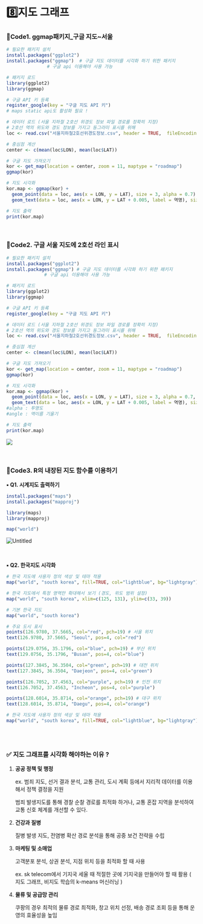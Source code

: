 # 8️⃣지도 그래프  
### 📍Code1. ggmap패키지_구글 지도~서울
```r
# 필요한 패키지 설치
install.packages("ggplot2")
install.packages("ggmap")  # 구글 지도 데이터를 시각화 하기 위한 패키지
			   # 구글 api 이용해야 사용 가능 

# 패키지 로드
library(ggplot2)
library(ggmap)

# 구글 API 키 등록
register_google(key = "구글 지도 API 키")
# maps static api도 활성화 필요 ! 

# 데이터 로드 (서울 지하철 2호선 위경도 정보 파일 경로를 정확히 지정)
# 2호선 역의 위도와 경도 정보를 가지고 동그라미 표시를 위해 
loc <- read.csv("서울지하철2호선위경도정보.csv", header = TRUE,  fileEncoding ="euc-kr" )

# 중심점 계산
center <- c(mean(loc$LON), mean(loc$LAT))

# 구글 지도 가져오기
kor <- get_map(location = center, zoom = 11, maptype = "roadmap")
ggmap(kor)

# 지도 시각화
kor.map <- ggmap(kor) + 
  geom_point(data = loc, aes(x = LON, y = LAT), size = 3, alpha = 0.7) +  #alpha : 투명도 
  geom_text(data = loc, aes(x = LON, y = LAT + 0.005, label = 역명), size = 3)

# 지도 출력
print(kor.map)
```

&nbsp;



### 📍Code2. 구글 서울 지도에 2호선 라인 표시
```r
# 필요한 패키지 설치
install.packages("ggplot2")
install.packages("ggmap") # 구글 지도 데이터를 시각화 하기 위한 패키지
			  # 구글 api 이용해야 사용 가능 

# 패키지 로드
library(ggplot2)
library(ggmap)

# 구글 API 키 등록
register_google(key = "구글 지도 API 키") 

# 데이터 로드 (서울 지하철 2호선 위경도 정보 파일 경로를 정확히 지정)
# 2호선 역의 위도와 경도 정보를 가지고 동그라미 표시를 위해 
loc <- read.csv("서울지하철2호선위경도정보.csv", header = TRUE,  fileEncoding ="euc-kr" )

# 중심점 계산
center <- c(mean(loc$LON), mean(loc$LAT))

# 구글 지도 가져오기
kor <- get_map(location = center, zoom = 11, maptype = "roadmap")
ggmap(kor)

# 지도 시각화
kor.map <- ggmap(kor) + 
  geom_point(data = loc, aes(x = LON, y = LAT), size = 3, alpha = 0.7, col="red") +
  geom_text(data = loc, aes(x = LON, y = LAT + 0.005, label = 역명), size = 3, angle=45 ) 
#alpha : 투명도
#angle : 역이름 기울기

# 지도 출력
print(kor.map)
```

<img src="8-1">

&nbsp;



### 📍Code3. R의 내장된 지도 함수를 이용하기
**▪️ Q1. 시계지도 출력하기**
```r
install.packages("maps")
install.packages("mapproj")

library(maps)
library(mapproj)

map("world")
```
![Untitled](https://prod-files-secure.s3.us-west-2.amazonaws.com/08691aea-b5b9-4275-80cd-5d0d824962f4/fc548240-3178-4915-96ea-7e625515089b/Untitled.png)

&nbsp;

**▪ Q2. 한국지도 시각화**  
```r
# 한국 지도에 사용자 정의 색상 및 테마 적용
map("world", "south korea", fill=TRUE, col="lightblue", bg="lightgray")

# 한국 지도에서 특정 영역만 확대해서 보기 (경도, 위도 범위 설정)
map("world", "south korea", xlim=c(125, 131), ylim=c(33, 39))

# 기본 한국 지도
map("world", "south korea")

# 주요 도시 표시
points(126.9780, 37.5665, col="red", pch=19) # 서울 위치
text(126.9780, 37.5665, "Seoul", pos=4, col="red")

points(129.0756, 35.1796, col="blue", pch=19) # 부산 위치
text(129.0756, 35.1796, "Busan", pos=4, col="blue")

points(127.3845, 36.3504, col="green", pch=19) # 대전 위치
text(127.3845, 36.3504, "Daejeon", pos=4, col="green")

points(126.7052, 37.4563, col="purple", pch=19) # 인천 위치
text(126.7052, 37.4563, "Incheon", pos=4, col="purple")

points(128.6014, 35.8714, col="orange", pch=19) # 대구 위치
text(128.6014, 35.8714, "Daegu", pos=4, col="orange")

# 한국 지도에 사용자 정의 색상 및 테마 적용
map("world", "south korea", fill=TRUE, col="lightblue", bg="lightgray")
```

<img scr="8-2">


&nbsp;



### ✅ 지도 그래프를 시각화 해야하는 이유 ?

1. **공공 정책 및 행정**
    
    ex. 범죄 지도, 선거 결과 분석, 교통 관리, 도시 계획 등에서 지리적 데이터를 이용해서 정책 결정을 지원
    
    범죄 발생지도를 통해 경찰 순찰 경로를 최적화 하거나, 교통 혼잡 지역을 분석하여 교통 신호 체계를 개선할 수 있다. 
    
2. **건강과 질병** 
    
    질병 발생 지도, 전염병 확산 경로 분석을 통해 공중 보건 전략을 수립
    
3. **마케팅 및 소매업**
    
    고객분포 분석, 상권 분석, 지점 위치 등을 최적화 할 때 사용 
    
    ex. sk telecom에서 기지국 세울 때 적절한 곳에 기지국을 만들어야 할 때 활용  ( 지도 그래프, 비지도 학습의 k-means 머신러닝 ) 
    
4. **물류 및 공급망 관리**
    
    쿠팡의 경우 최적의 물류 경로 최적화, 창고 위치 선정, 배송 경로 조회 등을 통해 운영의 효율성을 높임

   

